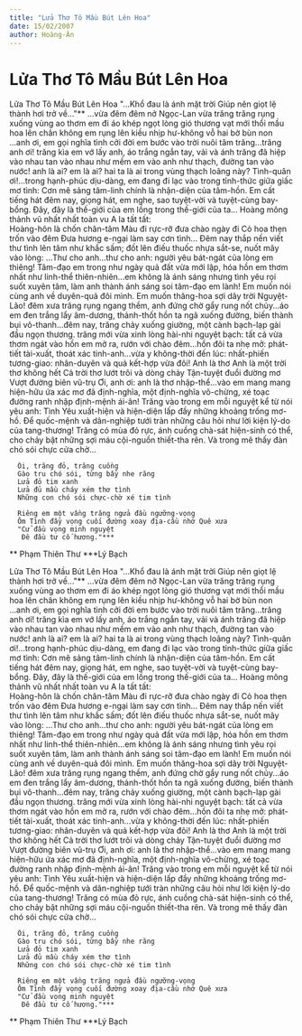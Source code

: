 ```yaml
---
title: "Lửa Thơ Tô Mầu Bút Lên Hoa"
date: 15/02/2007
author: Hoàng-Ân
---
```


# Lửa Thơ Tô Mầu Bút Lên Hoa

Lửa Thơ Tô Mầu Bút Lên Hoa
      "...Khổ đau là ánh mặt trời
        Giúp nên giọt lệ thành hơi trở về..."**
      ...vừa đêm đêm nở Ngọc-Lan
      vừa trăng trăng rụng xuống vùng ao thơm
      em đi áo khép ngọt lòng
      gió thương vạt mới thổi mầu hoa lên
      chân không em rụng lên kiều
      nhịp hư-không vỗ hai bờ bùn non
      ...anh ơi, em gọi nghĩa tình
      cởi đời em bước vào trời nuôi tâm
      trăng...trăng
      anh ơi! trăng kìa
      em vớ lấy anh, áo trắng ngắn tay, vải và ánh trăng đã hiệp vào nhau
      tan vào nhau như mềm em vào anh như thạch, đường tan vào nước!
      anh là ai? em là ai? hai ta là ai trong vùng thạch loãng này?
Tình-quân ơi!...trong hạnh-phúc dịu-dàng, em đang đi lạc vào trong tỉnh-thức giữa giấc mơ tình: Cơn mê sảng tâm-linh chính là nhận-diện của tâm-hồn.  Em cất tiếng hát đêm nay, giọng hát, em nghe, sao tuyệt-vời và tuyệt-cùng bay-bổng.  Đây, đây là thế-giới của em lồng trong thế-giới của ta...
       Hoàng mông thảnh vũ
       nhất nhất toàn vu
       A la tất tất:     
              Hoàng-hôn là chốn chân-tâm
              Màu đi rực-rỡ đưa chào ngày đi
              Cỏ hoa thẹn trốn vào đêm
              Đưa hương e-ngại làm say cơn tình...
Đêm nay thắp nến viết thư tình lên tâm như khắc sấm; đốt lên điếu thuốc nhựa sắt-se, nuốt mây vào lòng:
...Thư cho anh...thư cho anh: người yêu bát-ngát của lòng em thiêng!  Tâm-đạo em trong như ngày quả đất vừa mới lập, hóa hồn em thơm nhất như linh-thể thiên-nhiên...em không là ánh sáng nhưng tình yêu rọi suốt xuyên tâm, làm anh thành ánh sáng soi tâm-đạo em lành!  Em muốn nói cùng anh về duyên-quả đôi mình.  Em muốn thăng-hoa sợi dây trời Nguyệt-Lão!
đêm xưa trăng rụng ngang thềm, anh đứng chờ gẩy rung nốt chủy...áo em đen trắng lẩy âm-dương, thảnh-thốt hồn ta ngã xuống đường, biến thành bụi vô-thanh...đêm nay, trăng chảy xuống giường, một cành bạch-lạp gài đầu ngọn thương.  trăng mới vừa xinh lòng hài-nhi nguyệt bạch: tất cả vừa thơm ngát vào hồn em mở ra, rướn với chào đêm...hồn đôi ta nhẹ mở: phát-tiết tài-xuất, thoát xác tinh-anh...vừa y không-thời đến lúc: nhất-phiến tương-giao: nhân-duyên và quả kết-hợp vừa đôi!
       Anh là thơ
       Anh là một trời thơ không hết
       Cả trời thơ lướt trôi và dòng chảy
       Tận-tuyệt đuổi đường mơ 
        Vượt đường biên vũ-trụ
Ơi, anh ơi: anh là thơ nhập-thể...vào em mang mang hiện-hữu ứa xác mơ đã định-nghĩa, một định-nghĩa vô-chừng, xé toạc đường ranh nhập định-mệnh ái-ân!
Trăng vào trong em mỗi nguyệt kể từ nói yêu anh: Tình Yêu xuất-hiện và hiện-diện lấp đầy những khoảng trống mơ-hồ.  Để quốc-mệnh và dân-nghiệp tưới tràn những câu hỏi như lời kiện lý-do của tang-thương!  Trăng có mùa đỏ rực, ánh cuồng chà-sát hiện-sinh có thể, cho chảy bật những sợi máu cội-nguồn thiết-tha rên.  Và trong mê thấy đàn chó sói chực cửa chờ...

      Ôi, trăng đỏ, trăng cuồng
      Gào tru chó sói, từng bầy nhe răng
      Lửa đỏ tim xanh
      Lửa đủ mầu cháy xém thơ tình
      Những con chó sói chực-chờ xé tim tình
   
      Riêng em một vầng trăng ngửa đầu ngưỡng-vọng
      Ôm Tình đầy vọng cuối đường xoay địa-cầu nhớ Quê xưa
      "Cử đầu vọng minh nguyệt
       Đê đầu tư cố hương."***
**  Phạm Thiên Thư
***Lý Bạch

Lửa Thơ Tô Mầu Bút Lên Hoa
      "...Khổ đau là ánh mặt trời
        Giúp nên giọt lệ thành hơi trở về..."**
      ...vừa đêm đêm nở Ngọc-Lan
      vừa trăng trăng rụng xuống vùng ao thơm
      em đi áo khép ngọt lòng
      gió thương vạt mới thổi mầu hoa lên
      chân không em rụng lên kiều
      nhịp hư-không vỗ hai bờ bùn non
      ...anh ơi, em gọi nghĩa tình
      cởi đời em bước vào trời nuôi tâm
      trăng...trăng
      anh ơi! trăng kìa
      em vớ lấy anh, áo trắng ngắn tay, vải và ánh trăng đã hiệp vào nhau
      tan vào nhau như mềm em vào anh như thạch, đường tan vào nước!
      anh là ai? em là ai? hai ta là ai trong vùng thạch loãng này?
Tình-quân ơi!...trong hạnh-phúc dịu-dàng, em đang đi lạc vào trong tỉnh-thức giữa giấc mơ tình: Cơn mê sảng tâm-linh chính là nhận-diện của tâm-hồn.  Em cất tiếng hát đêm nay, giọng hát, em nghe, sao tuyệt-vời và tuyệt-cùng bay-bổng.  Đây, đây là thế-giới của em lồng trong thế-giới của ta...
       Hoàng mông thảnh vũ
       nhất nhất toàn vu
       A la tất tất:     
              Hoàng-hôn là chốn chân-tâm
              Màu đi rực-rỡ đưa chào ngày đi
              Cỏ hoa thẹn trốn vào đêm
              Đưa hương e-ngại làm say cơn tình...
Đêm nay thắp nến viết thư tình lên tâm như khắc sấm; đốt lên điếu thuốc nhựa sắt-se, nuốt mây vào lòng:
...Thư cho anh...thư cho anh: người yêu bát-ngát của lòng em thiêng!  Tâm-đạo em trong như ngày quả đất vừa mới lập, hóa hồn em thơm nhất như linh-thể thiên-nhiên...em không là ánh sáng nhưng tình yêu rọi suốt xuyên tâm, làm anh thành ánh sáng soi tâm-đạo em lành!  Em muốn nói cùng anh về duyên-quả đôi mình.  Em muốn thăng-hoa sợi dây trời Nguyệt-Lão!
đêm xưa trăng rụng ngang thềm, anh đứng chờ gẩy rung nốt chủy...áo em đen trắng lẩy âm-dương, thảnh-thốt hồn ta ngã xuống đường, biến thành bụi vô-thanh...đêm nay, trăng chảy xuống giường, một cành bạch-lạp gài đầu ngọn thương.  trăng mới vừa xinh lòng hài-nhi nguyệt bạch: tất cả vừa thơm ngát vào hồn em mở ra, rướn với chào đêm...hồn đôi ta nhẹ mở: phát-tiết tài-xuất, thoát xác tinh-anh...vừa y không-thời đến lúc: nhất-phiến tương-giao: nhân-duyên và quả kết-hợp vừa đôi!
       Anh là thơ
       Anh là một trời thơ không hết
       Cả trời thơ lướt trôi và dòng chảy
       Tận-tuyệt đuổi đường mơ 
        Vượt đường biên vũ-trụ
Ơi, anh ơi: anh là thơ nhập-thể...vào em mang mang hiện-hữu ứa xác mơ đã định-nghĩa, một định-nghĩa vô-chừng, xé toạc đường ranh nhập định-mệnh ái-ân!
Trăng vào trong em mỗi nguyệt kể từ nói yêu anh: Tình Yêu xuất-hiện và hiện-diện lấp đầy những khoảng trống mơ-hồ.  Để quốc-mệnh và dân-nghiệp tưới tràn những câu hỏi như lời kiện lý-do của tang-thương!  Trăng có mùa đỏ rực, ánh cuồng chà-sát hiện-sinh có thể, cho chảy bật những sợi máu cội-nguồn thiết-tha rên.  Và trong mê thấy đàn chó sói chực cửa chờ...

      Ôi, trăng đỏ, trăng cuồng
      Gào tru chó sói, từng bầy nhe răng
      Lửa đỏ tim xanh
      Lửa đủ mầu cháy xém thơ tình
      Những con chó sói chực-chờ xé tim tình
   
      Riêng em một vầng trăng ngửa đầu ngưỡng-vọng
      Ôm Tình đầy vọng cuối đường xoay địa-cầu nhớ Quê xưa
      "Cử đầu vọng minh nguyệt
       Đê đầu tư cố hương."***
**  Phạm Thiên Thư
***Lý Bạch
